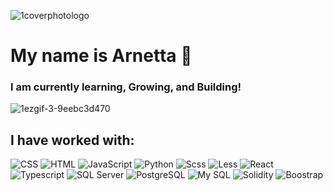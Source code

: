 ![1coverphotologo](https://user-images.githubusercontent.com/40047791/170136220-61485add-664a-4703-930f-1c82c9ca1a05.png)


# My name is Arnetta 👋

### I am currently learning, Growing, and Building!

![1ezgif-3-9eebc3d470](https://user-images.githubusercontent.com/40047791/170129398-c1aab7f7-1901-4777-a47d-231ee012318d.gif)

## I have worked with:
<p>
  <img alt="CSS" src ="https://img.shields.io/badge/CSS-1572B6?logo=css3&logoColor=white&style=flat">
  <img alt="HTML" src ="https://img.shields.io/badge/HTML-E34F26?logo=html5&logoColor=white&style=flat">
  <img alt="JavaScript" src ="https://img.shields.io/badge/JavaScript-F7DF1E?logo=javascript&logoColor=white&style=flat">
  <img alt="Python" src ="https://img.shields.io/badge/Python-3776AB?logo=python&logoColor=white&style=flat">
  <img alt="Scss" src ="https://img.shields.io/badge/Scss-CC6699?logo=sass&logoColor=white&style=flat">
  <img alt="Less" src ="https://img.shields.io/badge/Less-1D365D?logo=less&logoColor=white&style=flat">
  <img alt="React" src ="https://img.shields.io/badge/React-61DAFB?logo=react&logoColor=white&style=flat">
  <img alt="Typescript" src ="https://img.shields.io/badge/Node.js-339933?logo=node.js&logoColor=white&style=flat">
  <img alt="SQL Server" src ="https://img.shields.io/badge/SQL Server-CC2927?logo=microsoft+sql+server&logoColor=white&style=flat">
  <img alt="PostgreSQL" src ="https://img.shields.io/badge/PostgreSQL-4169E1?logo=postgresql&logoColor=white&style=flat">
  <img alt="My SQL" src ="https://img.shields.io/badge/My SQL-4479A1?logo=mysql&logoColor=white&style=flat">
  <img alt="Solidity" src ="https://img.shields.io/badge/Solidity-363636?logo=solidity&logoColor=white&style=flat">
  <img alt="Boostrap" src ="https://img.shields.io/badge/Bootstrap-7952B3?logo=boostrap&logoColor=white&style=flat">
</p>


